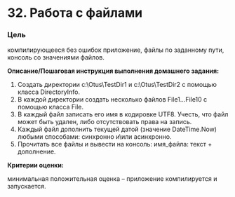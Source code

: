 # 32. Работа с файлами

### Цель

компилирующееся без ошибок приложение, файлы по заданному пути, консоль со значениями файлов.

**Описание/Пошаговая инструкция выполнения домашнего задания:**

1. Создать директории c:\Otus\TestDir1 и c:\Otus\TestDir2 с помощью класса DirectoryInfo.
2. В каждой директории создать несколько файлов File1...File10 с помощью класса File.
3. В каждый файл записать его имя в кодировке UTF8. Учесть, что файл может быть удален, либо отсутствовать права на запись.
4. Каждый файл дополнить текущей датой (значение DateTime.Now) любыми способами: синхронно и\или асинхронно.
5. Прочитать все файлы и вывести на консоль: имя_файла: текст + дополнение.

**Критерии оценки:**

минимальная положительная оценка – приложение компилируется и запускается.